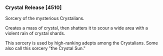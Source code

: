 ### Crystal Release [4510]

Sorcery of the mysterious Crystalians.

Creates a mass of crystal, then shatters it to scour a wide area with a violent rain of crystal shards.

This sorcery is used by high-ranking adepts among the Crystalians. Some also call this sorcery "the Crystal Sun."